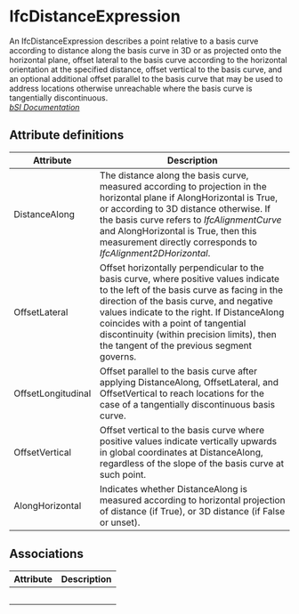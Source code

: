 IfcDistanceExpression
=====================
An IfcDistanceExpression describes a point relative to a basis curve according
to distance along the basis curve in 3D or as projected onto the horizontal
plane, offset lateral to the basis curve according to the horizontal
orientation at the specified distance, offset vertical to the basis curve, and
an optional additional offset parallel to the basis curve that may be used to
address locations otherwise unreachable where the basis curve is tangentially
discontinuous.  
[ _bSI
Documentation_](https://standards.buildingsmart.org/IFC/DEV/IFC4_2/FINAL/HTML/schema/ifcgeometryresource/lexical/ifcdistanceexpression.htm)


Attribute definitions
---------------------
| Attribute          | Description                                                                                                                                                                                                                                                                                                                                                    |
|--------------------|----------------------------------------------------------------------------------------------------------------------------------------------------------------------------------------------------------------------------------------------------------------------------------------------------------------------------------------------------------------|
| DistanceAlong      | The distance along the basis curve, measured according to projection in the horizontal plane if AlongHorizontal is True, or according to 3D distance otherwise. If the basis curve refers to _IfcAlignmentCurve_ and AlongHorizontal is True, then this measurement directly corresponds to _IfcAlignment2DHorizontal_.                                        |
| OffsetLateral      | Offset horizontally perpendicular to the basis curve, where positive values indicate to the left of the basis curve as facing in the direction of the basis curve, and negative values indicate to the right. If DistanceAlong coincides with a point of tangential discontinuity (within precision limits), then the tangent of the previous segment governs. |
| OffsetLongitudinal | Offset parallel to the basis curve after applying DistanceAlong, OffsetLateral, and OffsetVertical to reach locations for the case of a tangentially discontinuous basis curve.                                                                                                                                                                                |
| OffsetVertical     | Offset vertical to the basis curve where positive values indicate vertically upwards in global coordinates at DistanceAlong, regardless of the slope of the basis curve at such point.                                                                                                                                                                         |
| AlongHorizontal    | Indicates whether DistanceAlong is measured according to horizontal projection of distance (if True), or 3D distance (if False or unset).                                                                                                                                                                                                                      |

Associations
------------
| Attribute   | Description   |
|-------------|---------------|
|             |               |
|             |               |
|             |               |
|             |               |
|             |               |

